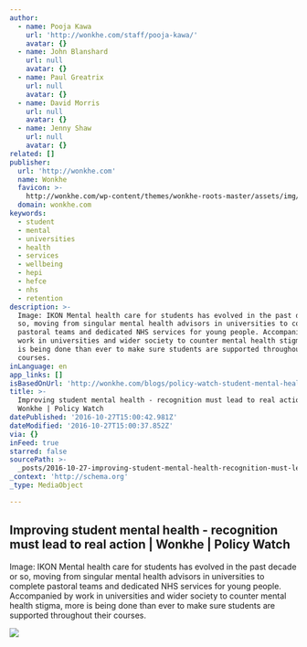 ```yaml
---
author:
  - name: Pooja Kawa
    url: 'http://wonkhe.com/staff/pooja-kawa/'
    avatar: {}
  - name: John Blanshard
    url: null
    avatar: {}
  - name: Paul Greatrix
    url: null
    avatar: {}
  - name: David Morris
    url: null
    avatar: {}
  - name: Jenny Shaw
    url: null
    avatar: {}
related: []
publisher:
  url: 'http://wonkhe.com'
  name: Wonkhe
  favicon: >-
    http://wonkhe.com/wp-content/themes/wonkhe-roots-master/assets/img/icons/favicon.ico
  domain: wonkhe.com
keywords:
  - student
  - mental
  - universities
  - health
  - services
  - wellbeing
  - hepi
  - hefce
  - nhs
  - retention
description: >-
  Image: IKON Mental health care for students has evolved in the past decade or
  so, moving from singular mental health advisors in universities to complete
  pastoral teams and dedicated NHS services for young people. Accompanied by
  work in universities and wider society to counter mental health stigma, more
  is being done than ever to make sure students are supported throughout their
  courses.
inLanguage: en
app_links: []
isBasedOnUrl: 'http://wonkhe.com/blogs/policy-watch-student-mental-health/'
title: >-
  Improving student mental health - recognition must lead to real action |
  Wonkhe | Policy Watch
datePublished: '2016-10-27T15:00:42.981Z'
dateModified: '2016-10-27T15:00:37.852Z'
via: {}
inFeed: true
starred: false
sourcePath: >-
  _posts/2016-10-27-improving-student-mental-health-recognition-must-lead-to-r.md
_context: 'http://schema.org'
_type: MediaObject

---
```

<article style=""><h1>Improving student mental health - recognition must lead to real action | Wonkhe | Policy Watch</h1><p>Image: IKON Mental health care for students has evolved in the past decade or so, moving from singular mental health advisors in universities to complete pastoral teams and dedicated NHS services for young people. Accompanied by work in universities and wider society to counter mental health stigma, more is being done than ever to make sure students are supported throughout their courses.</p><img src="http://wonkhe.com/wp-content/uploads/2016/10/11590755.jpg" /></article>